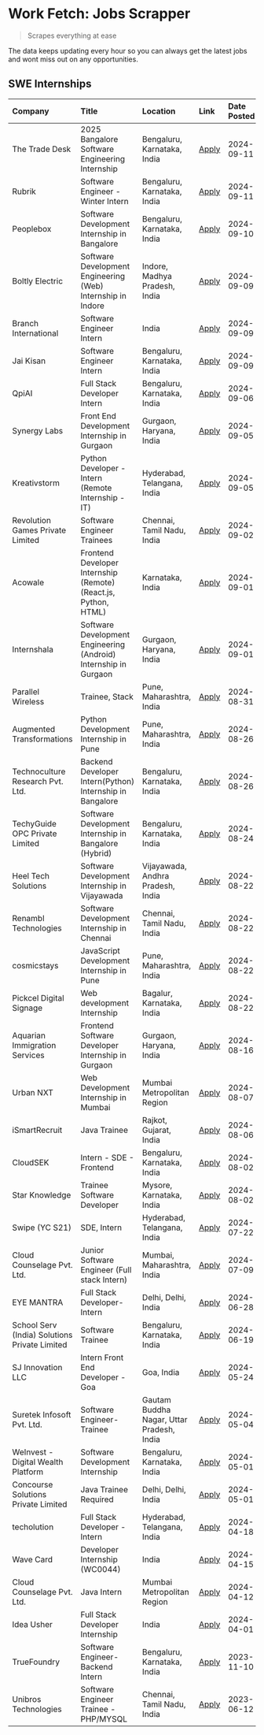 # Work Fetch: Jobs Scrapper
> Scrapes everything at ease

The data keeps updating every hour so you can always get the latest jobs and wont miss out on any opportunities.

## SWE Internships
<!--START_SECTION:workfetch-->
| Company                                       | Title                                                            | Location                                  | Link                                                                                                                                                                                                                                                                                          | Date Posted   |
|:----------------------------------------------|:-----------------------------------------------------------------|:------------------------------------------|:----------------------------------------------------------------------------------------------------------------------------------------------------------------------------------------------------------------------------------------------------------------------------------------------|:--------------|
| The Trade Desk                                | 2025 Bangalore Software Engineering Internship                   | Bengaluru, Karnataka, India               | [Apply](https://in.linkedin.com/jobs/view/2025-bangalore-software-engineering-internship-at-the-trade-desk-3987456531?position=5&pageNum=0&refId=7HsoP2Xd1ao0gya1Ym%2BgfA%3D%3D&trackingId=ZTyayFl25nXDHQkT3VK7Ng%3D%3D&trk=public_jobs_jserp-result_search-card)                             | 2024-09-11    |
| Rubrik                                        | Software Engineer - Winter Intern                                | Bengaluru, Karnataka, India               | [Apply](https://in.linkedin.com/jobs/view/software-engineer-winter-intern-at-rubrik-4006567784?position=8&pageNum=0&refId=7HsoP2Xd1ao0gya1Ym%2BgfA%3D%3D&trackingId=iVLJLYNu%2BhyXbnV2r%2BSDVQ%3D%3D&trk=public_jobs_jserp-result_search-card)                                                | 2024-09-11    |
| Peoplebox                                     | Software Development Internship in Bangalore                     | Bengaluru, Karnataka, India               | [Apply](https://in.linkedin.com/jobs/view/software-development-internship-in-bangalore-at-peoplebox-4022411601?position=6&pageNum=0&refId=7HsoP2Xd1ao0gya1Ym%2BgfA%3D%3D&trackingId=g7Qz2AbeWeJXvdW6U%2BAErg%3D%3D&trk=public_jobs_jserp-result_search-card)                                  | 2024-09-10    |
| Boltly Electric                               | Software Development Engineering (Web) Internship in Indore      | Indore, Madhya Pradesh, India             | [Apply](https://in.linkedin.com/jobs/view/software-development-engineering-web-internship-in-indore-at-boltly-electric-4021686267?position=10&pageNum=0&refId=7HsoP2Xd1ao0gya1Ym%2BgfA%3D%3D&trackingId=ZIPbgGOPdf200%2FNokQ3Ncw%3D%3D&trk=public_jobs_jserp-result_search-card)              | 2024-09-09    |
| Branch International                          | Software Engineer Intern                                         | India                                     | [Apply](https://in.linkedin.com/jobs/view/software-engineer-intern-at-branch-international-3360513601?position=21&pageNum=0&refId=7HsoP2Xd1ao0gya1Ym%2BgfA%3D%3D&trackingId=a7j%2FCQKD0tReLd7wmFr86w%3D%3D&trk=public_jobs_jserp-result_search-card)                                          | 2024-09-09    |
| Jai Kisan                                     | Software Engineer Intern                                         | Bengaluru, Karnataka, India               | [Apply](https://in.linkedin.com/jobs/view/software-engineer-intern-at-jai-kisan-4024075360?position=32&pageNum=0&refId=7HsoP2Xd1ao0gya1Ym%2BgfA%3D%3D&trackingId=GVpDXWFyTYpzPOpWDze6XQ%3D%3D&trk=public_jobs_jserp-result_search-card)                                                       | 2024-09-09    |
| QpiAI                                         | Full Stack Developer Intern                                      | Bengaluru, Karnataka, India               | [Apply](https://in.linkedin.com/jobs/view/full-stack-developer-intern-at-qpiai-4017395346?position=50&pageNum=0&refId=7HsoP2Xd1ao0gya1Ym%2BgfA%3D%3D&trackingId=dUdu6iwQ%2F9HYLiZnf9xsig%3D%3D&trk=public_jobs_jserp-result_search-card)                                                      | 2024-09-06    |
| Synergy Labs                                  | Front End Development Internship in Gurgaon                      | Gurgaon, Haryana, India                   | [Apply](https://in.linkedin.com/jobs/view/front-end-development-internship-in-gurgaon-at-synergy-labs-4018742698?position=25&pageNum=0&refId=7HsoP2Xd1ao0gya1Ym%2BgfA%3D%3D&trackingId=W8yL4dGrWPsfFBfzrJeasQ%3D%3D&trk=public_jobs_jserp-result_search-card)                                 | 2024-09-05    |
| Kreativstorm                                  | Python Developer - Intern (Remote Internship - IT)               | Hyderabad, Telangana, India               | [Apply](https://in.linkedin.com/jobs/view/python-developer-intern-remote-internship-it-at-kreativstorm-4018537919?position=42&pageNum=0&refId=7HsoP2Xd1ao0gya1Ym%2BgfA%3D%3D&trackingId=7EWX0tP5KHDtczlxDF%2FhAA%3D%3D&trk=public_jobs_jserp-result_search-card)                              | 2024-09-05    |
| Revolution Games Private Limited              | Software Engineer Trainees                                       | Chennai, Tamil Nadu, India                | [Apply](https://in.linkedin.com/jobs/view/software-engineer-trainees-at-revolution-games-private-limited-4015912927?position=43&pageNum=0&refId=7HsoP2Xd1ao0gya1Ym%2BgfA%3D%3D&trackingId=42wu8hSdHMBBFBWnmfDIRg%3D%3D&trk=public_jobs_jserp-result_search-card)                              | 2024-09-02    |
| Acowale                                       | Frontend Developer Internship (Remote) (React.js, Python, HTML)  | Karnataka, India                          | [Apply](https://in.linkedin.com/jobs/view/frontend-developer-internship-remote-react-js-python-html-at-acowale-4014663920?position=2&pageNum=0&refId=7HsoP2Xd1ao0gya1Ym%2BgfA%3D%3D&trackingId=k16HKYpmQ6EBACjaCdQM0A%3D%3D&trk=public_jobs_jserp-result_search-card)                         | 2024-09-01    |
| Internshala                                   | Software Development Engineering (Android) Internship in Gurgaon | Gurgaon, Haryana, India                   | [Apply](https://in.linkedin.com/jobs/view/software-development-engineering-android-internship-in-gurgaon-at-internshala-4015471580?position=9&pageNum=0&refId=7HsoP2Xd1ao0gya1Ym%2BgfA%3D%3D&trackingId=0C7ocyaiaMcFDCSyZNDNgg%3D%3D&trk=public_jobs_jserp-result_search-card)                | 2024-09-01    |
| Parallel Wireless                             | Trainee, Stack                                                   | Pune, Maharashtra, India                  | [Apply](https://in.linkedin.com/jobs/view/trainee-stack-at-parallel-wireless-3905689841?position=48&pageNum=0&refId=7HsoP2Xd1ao0gya1Ym%2BgfA%3D%3D&trackingId=kR6im%2BI8F8YQmh7ae4lg1g%3D%3D&trk=public_jobs_jserp-result_search-card)                                                        | 2024-08-31    |
| Augmented Transformations                     | Python Development Internship in Pune                            | Pune, Maharashtra, India                  | [Apply](https://in.linkedin.com/jobs/view/python-development-internship-in-pune-at-augmented-transformations-4010741884?position=16&pageNum=0&refId=7HsoP2Xd1ao0gya1Ym%2BgfA%3D%3D&trackingId=zaVUH6ja2rB3%2BybJhKrlpg%3D%3D&trk=public_jobs_jserp-result_search-card)                        | 2024-08-26    |
| Technoculture Research Pvt. Ltd.              | Backend Developer Intern(Python) Internship in Bangalore         | Bengaluru, Karnataka, India               | [Apply](https://in.linkedin.com/jobs/view/backend-developer-intern-python-internship-in-bangalore-at-technoculture-research-pvt-ltd-4010744714?position=34&pageNum=0&refId=7HsoP2Xd1ao0gya1Ym%2BgfA%3D%3D&trackingId=lCNlSxGzO4NvRJ%2FaAJ57PQ%3D%3D&trk=public_jobs_jserp-result_search-card) | 2024-08-26    |
| TechyGuide OPC Private Limited                | Software Development Internship in Bangalore (Hybrid)            | Bengaluru, Karnataka, India               | [Apply](https://in.linkedin.com/jobs/view/software-development-internship-in-bangalore-hybrid-at-techyguide-opc-private-limited-4009591646?position=41&pageNum=0&refId=7HsoP2Xd1ao0gya1Ym%2BgfA%3D%3D&trackingId=7RzrlcbRSc8pvvwQieHBiA%3D%3D&trk=public_jobs_jserp-result_search-card)       | 2024-08-24    |
| Heel Tech Solutions                           | Software Development Internship in Vijayawada                    | Vijayawada, Andhra Pradesh, India         | [Apply](https://in.linkedin.com/jobs/view/software-development-internship-in-vijayawada-at-heel-tech-solutions-4007906692?position=23&pageNum=0&refId=7HsoP2Xd1ao0gya1Ym%2BgfA%3D%3D&trackingId=GsEUKzqu1eH3aTIQAr990Q%3D%3D&trk=public_jobs_jserp-result_search-card)                        | 2024-08-22    |
| Renambl Technologies                          | Software Development Internship in Chennai                       | Chennai, Tamil Nadu, India                | [Apply](https://in.linkedin.com/jobs/view/software-development-internship-in-chennai-at-renambl-technologies-4007910299?position=27&pageNum=0&refId=7HsoP2Xd1ao0gya1Ym%2BgfA%3D%3D&trackingId=%2F5xxo60atF2ZV9pqP7cBdQ%3D%3D&trk=public_jobs_jserp-result_search-card)                        | 2024-08-22    |
| cosmicstays                                   | JavaScript Development Internship in Pune                        | Pune, Maharashtra, India                  | [Apply](https://in.linkedin.com/jobs/view/javascript-development-internship-in-pune-at-cosmicstays-4007904825?position=46&pageNum=0&refId=7HsoP2Xd1ao0gya1Ym%2BgfA%3D%3D&trackingId=82CaAH5hQLL99ApnUqrVag%3D%3D&trk=public_jobs_jserp-result_search-card)                                    | 2024-08-22    |
| Pickcel Digital Signage                       | Web development Internship                                       | Bagalur, Karnataka, India                 | [Apply](https://in.linkedin.com/jobs/view/web-development-internship-at-pickcel-digital-signage-4005388106?position=58&pageNum=0&refId=7HsoP2Xd1ao0gya1Ym%2BgfA%3D%3D&trackingId=Bc8p30P9dI7NaJzeMB0BTA%3D%3D&trk=public_jobs_jserp-result_search-card)                                       | 2024-08-22    |
| Aquarian Immigration Services                 | Frontend Software Developer Internship in Gurgaon                | Gurgaon, Haryana, India                   | [Apply](https://in.linkedin.com/jobs/view/frontend-software-developer-internship-in-gurgaon-at-aquarian-immigration-services-4003119832?position=54&pageNum=0&refId=7HsoP2Xd1ao0gya1Ym%2BgfA%3D%3D&trackingId=FhQNi9WRC7UOKG9GcsxLHg%3D%3D&trk=public_jobs_jserp-result_search-card)          | 2024-08-16    |
| Urban NXT                                     | Web Development Internship in Mumbai                             | Mumbai Metropolitan Region                | [Apply](https://in.linkedin.com/jobs/view/web-development-internship-in-mumbai-at-urban-nxt-3995561641?position=56&pageNum=0&refId=7HsoP2Xd1ao0gya1Ym%2BgfA%3D%3D&trackingId=a8V1ShCh%2B4HGWtN2uyEy3Q%3D%3D&trk=public_jobs_jserp-result_search-card)                                         | 2024-08-07    |
| iSmartRecruit                                 | Java Trainee                                                     | Rajkot, Gujarat, India                    | [Apply](https://in.linkedin.com/jobs/view/java-trainee-at-ismartrecruit-3992301825?position=26&pageNum=0&refId=7HsoP2Xd1ao0gya1Ym%2BgfA%3D%3D&trackingId=gr30ie%2Bpr4Uz1P5C3MuqNA%3D%3D&trk=public_jobs_jserp-result_search-card)                                                             | 2024-08-06    |
| CloudSEK                                      | Intern - SDE - Frontend                                          | Bengaluru, Karnataka, India               | [Apply](https://in.linkedin.com/jobs/view/intern-sde-frontend-at-cloudsek-3991574495?position=18&pageNum=0&refId=7HsoP2Xd1ao0gya1Ym%2BgfA%3D%3D&trackingId=QMGQBMsu%2Bm1K6H2tcjchNw%3D%3D&trk=public_jobs_jserp-result_search-card)                                                           | 2024-08-02    |
| Star Knowledge                                | Trainee Software Developer                                       | Mysore, Karnataka, India                  | [Apply](https://in.linkedin.com/jobs/view/trainee-software-developer-at-star-knowledge-3991516161?position=49&pageNum=0&refId=7HsoP2Xd1ao0gya1Ym%2BgfA%3D%3D&trackingId=PjKE9e11fJOG%2FpT7oTmbeA%3D%3D&trk=public_jobs_jserp-result_search-card)                                              | 2024-08-02    |
| Swipe (YC S21)                                | SDE, Intern                                                      | Hyderabad, Telangana, India               | [Apply](https://in.linkedin.com/jobs/view/sde-intern-at-swipe-yc-s21-3980368092?position=52&pageNum=0&refId=7HsoP2Xd1ao0gya1Ym%2BgfA%3D%3D&trackingId=OwhUCrAl4Rvl1FHYU0TsKg%3D%3D&trk=public_jobs_jserp-result_search-card)                                                                  | 2024-07-22    |
| Cloud Counselage Pvt. Ltd.                    | Junior Software Engineer (Full stack Intern)                     | Mumbai, Maharashtra, India                | [Apply](https://in.linkedin.com/jobs/view/junior-software-engineer-full-stack-intern-at-cloud-counselage-pvt-ltd-3967725851?position=14&pageNum=0&refId=7HsoP2Xd1ao0gya1Ym%2BgfA%3D%3D&trackingId=IZN5ir01yZgjuJS9RKyF5Q%3D%3D&trk=public_jobs_jserp-result_search-card)                      | 2024-07-09    |
| EYE MANTRA                                    | Full Stack Developer- Intern                                     | Delhi, Delhi, India                       | [Apply](https://in.linkedin.com/jobs/view/full-stack-developer-intern-at-eye-mantra-3960988037?position=47&pageNum=0&refId=7HsoP2Xd1ao0gya1Ym%2BgfA%3D%3D&trackingId=%2BTjWIr6q617VnhOwHGqGHQ%3D%3D&trk=public_jobs_jserp-result_search-card)                                                 | 2024-06-28    |
| School Serv (India) Solutions Private Limited | Software Trainee                                                 | Bengaluru, Karnataka, India               | [Apply](https://in.linkedin.com/jobs/view/software-trainee-at-school-serv-india-solutions-private-limited-3953917603?position=20&pageNum=0&refId=7HsoP2Xd1ao0gya1Ym%2BgfA%3D%3D&trackingId=hjjIZF8wXYuYGTLYV%2BRg5A%3D%3D&trk=public_jobs_jserp-result_search-card)                           | 2024-06-19    |
| SJ Innovation LLC                             | Intern Front End Developer - Goa                                 | Goa, India                                | [Apply](https://in.linkedin.com/jobs/view/intern-front-end-developer-goa-at-sj-innovation-llc-3931678611?position=12&pageNum=0&refId=7HsoP2Xd1ao0gya1Ym%2BgfA%3D%3D&trackingId=ZUy3HQGHsTrwnHEZIHfxVw%3D%3D&trk=public_jobs_jserp-result_search-card)                                         | 2024-05-24    |
| Suretek Infosoft Pvt. Ltd.                    | Software Engineer-Trainee                                        | Gautam Buddha Nagar, Uttar Pradesh, India | [Apply](https://in.linkedin.com/jobs/view/software-engineer-trainee-at-suretek-infosoft-pvt-ltd-3916999948?position=37&pageNum=0&refId=7HsoP2Xd1ao0gya1Ym%2BgfA%3D%3D&trackingId=oGfHNwboAqzF6%2B49gu0Yqg%3D%3D&trk=public_jobs_jserp-result_search-card)                                     | 2024-05-04    |
| WeInvest - Digital Wealth Platform            | Software Development Internship                                  | Bengaluru, Karnataka, India               | [Apply](https://in.linkedin.com/jobs/view/software-development-internship-at-weinvest-digital-wealth-platform-3912867225?position=3&pageNum=0&refId=7HsoP2Xd1ao0gya1Ym%2BgfA%3D%3D&trackingId=qqZRbP1dh4HR6aYYTRYRyg%3D%3D&trk=public_jobs_jserp-result_search-card)                          | 2024-05-01    |
| Concourse Solutions Private Limited           | Java Trainee Required                                            | Delhi, Delhi, India                       | [Apply](https://in.linkedin.com/jobs/view/java-trainee-required-at-concourse-solutions-private-limited-3912869388?position=11&pageNum=0&refId=7HsoP2Xd1ao0gya1Ym%2BgfA%3D%3D&trackingId=m4cg1eVRf0aAJkkSDTVN1g%3D%3D&trk=public_jobs_jserp-result_search-card)                                | 2024-05-01    |
| techolution                                   | Full Stack Developer - Intern                                    | Hyderabad, Telangana, India               | [Apply](https://in.linkedin.com/jobs/view/full-stack-developer-intern-at-techolution-3904814977?position=55&pageNum=0&refId=7HsoP2Xd1ao0gya1Ym%2BgfA%3D%3D&trackingId=98w8AnfmfqJTH2uyQbrFGQ%3D%3D&trk=public_jobs_jserp-result_search-card)                                                  | 2024-04-18    |
| Wave Card                                     | Developer Internship (WC0044)                                    | India                                     | [Apply](https://in.linkedin.com/jobs/view/developer-internship-wc0044-at-wave-card-3900079966?position=60&pageNum=0&refId=7HsoP2Xd1ao0gya1Ym%2BgfA%3D%3D&trackingId=wTa%2FS0JpQbonQdfvW51IHw%3D%3D&trk=public_jobs_jserp-result_search-card)                                                  | 2024-04-15    |
| Cloud Counselage Pvt. Ltd.                    | Java Intern                                                      | Mumbai Metropolitan Region                | [Apply](https://in.linkedin.com/jobs/view/java-intern-at-cloud-counselage-pvt-ltd-3896025667?position=38&pageNum=0&refId=7HsoP2Xd1ao0gya1Ym%2BgfA%3D%3D&trackingId=NiudWUy%2Fi6xN8Oh%2FYWG%2BCA%3D%3D&trk=public_jobs_jserp-result_search-card)                                               | 2024-04-12    |
| Idea Usher                                    | Full Stack Developer Internship                                  | India                                     | [Apply](https://in.linkedin.com/jobs/view/full-stack-developer-internship-at-idea-usher-3879565540?position=22&pageNum=0&refId=7HsoP2Xd1ao0gya1Ym%2BgfA%3D%3D&trackingId=oKW26vcqW3vT9puvqraE1A%3D%3D&trk=public_jobs_jserp-result_search-card)                                               | 2024-04-01    |
| TrueFoundry                                   | Software Engineer-Backend Intern                                 | Bengaluru, Karnataka, India               | [Apply](https://in.linkedin.com/jobs/view/software-engineer-backend-intern-at-truefoundry-3779508170?position=40&pageNum=0&refId=7HsoP2Xd1ao0gya1Ym%2BgfA%3D%3D&trackingId=oVe0xrAlW5f1Z5hocVgxLA%3D%3D&trk=public_jobs_jserp-result_search-card)                                             | 2023-11-10    |
| Unibros Technologies                          | Software Engineer Trainee - PHP/MYSQL                            | Chennai, Tamil Nadu, India                | [Apply](https://in.linkedin.com/jobs/view/software-engineer-trainee-php-mysql-at-unibros-technologies-3656599241?position=45&pageNum=0&refId=7HsoP2Xd1ao0gya1Ym%2BgfA%3D%3D&trackingId=%2BZc9mEAX4F2VuL2yGHrAOg%3D%3D&trk=public_jobs_jserp-result_search-card)                               | 2023-06-12    |
<!--END_SECTION:workfetch-->
